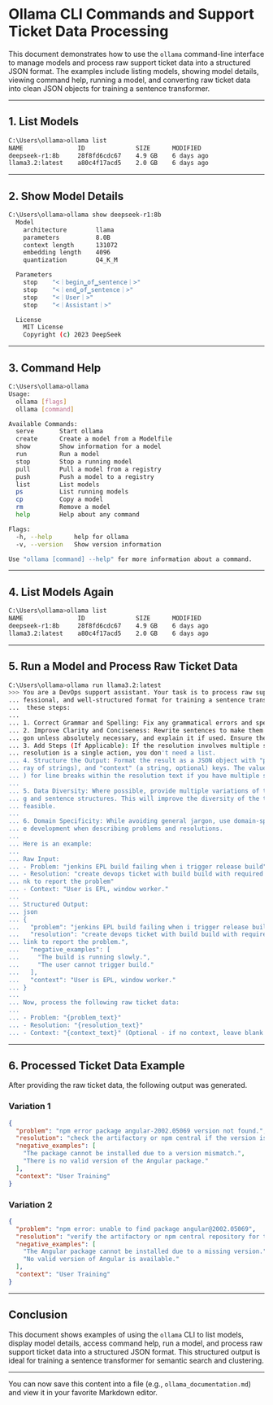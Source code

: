
# Ollama CLI Commands and Support Ticket Data Processing

This document demonstrates how to use the `ollama` command-line interface to manage models and process raw support ticket data into a structured JSON format. The examples include listing models, showing model details, viewing command help, running a model, and converting raw ticket data into clean JSON objects for training a sentence transformer.

---

## 1. List Models

```bash
C:\Users\ollama>ollama list
NAME               ID              SIZE      MODIFIED
deepseek-r1:8b     28f8fd6cdc67    4.9 GB    6 days ago
llama3.2:latest    a80c4f17acd5    2.0 GB    6 days ago
```

---

## 2. Show Model Details

```bash
C:\Users\ollama>ollama show deepseek-r1:8b
  Model
    architecture        llama
    parameters          8.0B
    context length      131072
    embedding length    4096
    quantization        Q4_K_M

  Parameters
    stop    "<｜begin▁of▁sentence｜>"
    stop    "<｜end▁of▁sentence｜>"
    stop    "<｜User｜>"
    stop    "<｜Assistant｜>"

  License
    MIT License
    Copyright (c) 2023 DeepSeek
```

---

## 3. Command Help

```bash
C:\Users\ollama>ollama
Usage:
  ollama [flags]
  ollama [command]

Available Commands:
  serve       Start ollama
  create      Create a model from a Modelfile
  show        Show information for a model
  run         Run a model
  stop        Stop a running model
  pull        Pull a model from a registry
  push        Push a model to a registry
  list        List models
  ps          List running models
  cp          Copy a model
  rm          Remove a model
  help        Help about any command

Flags:
  -h, --help      help for ollama
  -v, --version   Show version information

Use "ollama [command] --help" for more information about a command.
```

---

## 4. List Models Again

```bash
C:\Users\ollama>ollama list
NAME               ID              SIZE      MODIFIED
deepseek-r1:8b     28f8fd6cdc67    4.9 GB    6 days ago
llama3.2:latest    a80c4f17acd5    2.0 GB    6 days ago
```

---

## 5. Run a Model and Process Raw Ticket Data

```bash
C:\Users\ollama>ollama run llama3.2:latest
>>> You are a DevOps support assistant. Your task is to process raw support ticket data and convert it into a clean, pro
... fessional, and well-structured format for training a sentence transformer for semantic search and clustering. Follow
...  these steps:
...
... 1. Correct Grammar and Spelling: Fix any grammatical errors and spelling mistakes in the text.
... 2. Improve Clarity and Conciseness: Rewrite sentences to make them clear, concise, and easy to understand. Avoid jar
... gon unless absolutely necessary, and explain it if used. Ensure the language is professional.
... 3. Add Steps (If Applicable): If the resolution involves multiple steps, break it down into a numbered list. If the
... resolution is a single action, you don't need a list.
... 4. Structure the Output: Format the result as a JSON object with "problem", "resolution", "negative_examples" (an ar
... ray of strings), and "context" (a string, optional) keys. The values should be strings. Use newline characters (`\n`
... ) for line breaks within the resolution text if you have multiple steps. Ensure the JSON is valid.
...
... 5. Data Diversity: Where possible, provide multiple variations of the problem and resolution, using different wordin
... g and sentence structures. This will improve the diversity of the training data. Aim for at least two variations if
... feasible.
...
... 6. Domain Specificity: While avoiding general jargon, use domain-specific terminology relevant to DevOps and softwar
... e development when describing problems and resolutions.
...
... Here is an example:
...
... Raw Input:
... - Problem: "jenkins EPL build failing when i trigger release build"
... - Resolution: "create devops ticket with build build with required log for engineer to troubleshoot. use the JIRA li
... nk to report the problem"
... - Context: "User is EPL, window worker."
...
... Structured Output:
... json
... {
...   "problem": "jenkins EPL build failing when i trigger release build.",
...   "resolution": "create devops ticket with build build with required log for engineer to troubleshoot. use the JIRA
... link to report the problem.",
...   "negative_examples": [
...     "The build is running slowly.",
...     "The user cannot trigger build."
...   ],
...   "context": "User is EPL, window worker."
... }
...
... Now, process the following raw ticket data:
...
... - Problem: "{problem_text}"
... - Resolution: "{resolution_text}"
... - Context: "{context_text}" (Optional - if no context, leave blank or put "N/A")
```

---

## 6. Processed Ticket Data Example

After providing the raw ticket data, the following output was generated.

### Variation 1

```json
{
  "problem": "npm error package angular-2002.05069 version not found.",
  "resolution": "check the artifactory or npm central if the version is available and update the available version in package.json. retrigger the build.",
  "negative_examples": [
    "The package cannot be installed due to a version mismatch.",
    "There is no valid version of the Angular package."
  ],
  "context": "User Training"
}
```

### Variation 2

```json
{
  "problem": "npm error: unable to find package angular@2002.05069",
  "resolution": "verify the artifactory or npm central repository for the specified Angular version and update the version in package.json before retriggering the build.",
  "negative_examples": [
    "The Angular package cannot be installed due to a missing version.",
    "No valid version of Angular is available."
  ],
  "context": "User Training"
}
```

---

## Conclusion

This document shows examples of using the `ollama` CLI to list models, display model details, access command help, run a model, and process raw support ticket data into a structured JSON format. This structured output is ideal for training a sentence transformer for semantic search and clustering.

---

You can now save this content into a file (e.g., `ollama_documentation.md`) and view it in your favorite Markdown editor.
